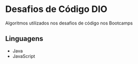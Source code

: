 # Desafios de Código DIO

Algoritmos utilizados nos desafios de código nos Bootcamps
## Linguagens

- Java
- JavaScript